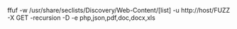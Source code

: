 ffuf -w /usr/share/seclists/Discovery/Web-Content/[list] -u http://host/FUZZ -X GET -recursion -D -e php,json,pdf,doc,docx,xls
